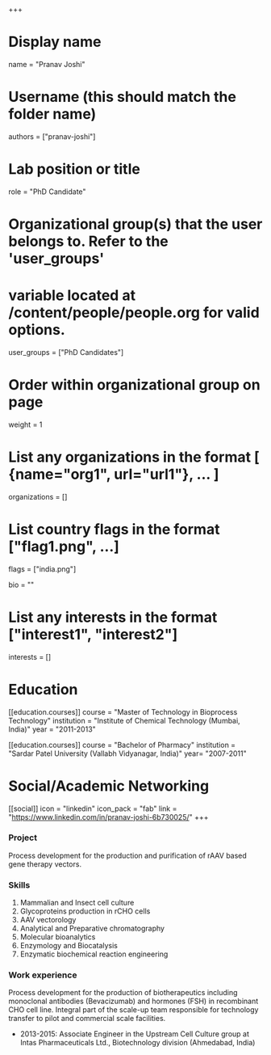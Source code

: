 +++
# Display name
name = "Pranav Joshi"

# Username (this should match the folder name)
authors = ["pranav-joshi"]

# Lab position or title
role = "PhD Candidate"

# Organizational group(s) that the user belongs to. Refer to the 'user_groups'
# variable located at /content/people/people.org for valid options.
user_groups = ["PhD Candidates"]

# Order within organizational group on page
weight = 1

# List any organizations in the format [ {name="org1", url="url1"}, ... ]
organizations = []

# List country flags in the format ["flag1.png", ...]
flags = ["india.png"]

bio = ""

# List any interests in the format ["interest1", "interest2"]
interests = []

# Education
[[education.courses]]
  course = "Master of Technology in Bioprocess Technology"
  institution = "Institute of Chemical Technology (Mumbai, India)"
  year = "2011-2013"

[[education.courses]]
  course = "Bachelor of Pharmacy"
  institution = "Sardar Patel University (Vallabh Vidyanagar, India)"
  year= "2007-2011"

# Social/Academic Networking
[[social]]
  icon = "linkedin"
  icon_pack = "fab"
  link = "https://www.linkedin.com/in/pranav-joshi-6b730025/"
+++

### Project
Process development for the production and purification of rAAV based gene
therapy vectors.

### Skills
1. Mammalian and Insect cell culture
2. Glycoproteins production in rCHO cells
3. AAV vectorology
4. Analytical and Preparative chromatography 
5. Molecular bioanalytics
6. Enzymology and Biocatalysis
7. Enzymatic biochemical reaction engineering

### Work experience
Process development for the production of biotherapeutics including monoclonal
antibodies (Bevacizumab) and hormones (FSH) in recombinant CHO cell line.
Integral part of the scale-up team responsible for technology transfer to pilot
and commercial scale facilities.

- 2013-2015: Associate Engineer in the Upstream Cell Culture group at Intas
  Pharmaceuticals Ltd., Biotechnology division (Ahmedabad, India)
